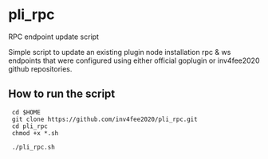 # pli_rpc
RPC endpoint update script

Simple script to update an existing plugin node installation rpc & ws endpoints that were configured using either official goplugin or inv4fee2020 github repositories.

## How to run the script

```
 cd $HOME
 git clone https://github.com/inv4fee2020/pli_rpc.git
 cd pli_rpc
 chmod +x *.sh
 
 ./pli_rpc.sh 

 ```

